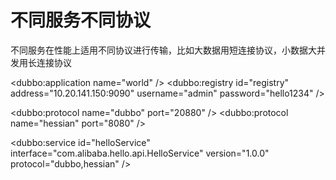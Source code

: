 # 不同服务不同协议
不同服务在性能上适用不同协议进行传输，比如大数据用短连接协议，小数据大并发用长连接协议
<?xml version="1.0" encoding="UTF-8"?>
<beans xmlns="http://www.springframework.org/schema/beans"
xmlns:xsi="http://www.w3.org/2001/XMLSchema-instance"
xmlns:dubbo="http://dubbo.apache.org/schema/dubbo"
xsi:schemaLocation="http://www.springframework.org/schema/beans http://www.springframework.org/schema/beans/spring-beans-4.3.xsd http://dubbo.apache.org/schema/dubbo http://dubbo.apache.org/schema/dubbo/dubbo.xsd">
<dubbo:application name="world"  />
<dubbo:registry id="registry" address="10.20.141.150:9090" username="admin" password="hello1234" />
<!-- 多协议配置 -->
<dubbo:protocol name="dubbo" port="20880" />
<dubbo:protocol name="hessian" port="8080" />
<!-- 使用多个协议暴露服务 -->
<dubbo:service id="helloService" interface="com.alibaba.hello.api.HelloService" version="1.0.0" protocol="dubbo,hessian" />
</beans>
